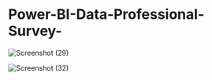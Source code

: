 # Power-BI-Data-Professional-Survey-

![Screenshot (29)](https://user-images.githubusercontent.com/20989045/236621769-aa7cf4c7-a351-47e1-87af-d131cb7c3f52.png)


![Screenshot (32)](https://user-images.githubusercontent.com/20989045/236621789-95317a0f-ee4a-483d-b591-776bec84bfc0.png)
